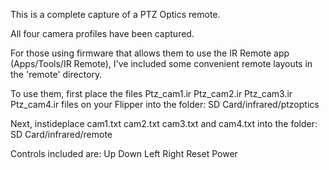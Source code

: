 This is a complete capture of a PTZ Optics remote.

All four camera profiles have been captured.

For those using firmware that allows them to use the IR Remote app (Apps/Tools/IR Remote), I've included some convenient remote layouts in the 'remote' directory.

To use them, first place the files Ptz_cam1.ir Ptz_cam2.ir Ptz_cam3.ir Ptz_cam4.ir files on your Flipper into the folder:
SD Card/infrared/ptzoptics

Next, instideplace cam1.txt cam2.txt cam3.txt and cam4.txt into the folder:
SD Card/infrared/remote

Controls included are:
Up
Down
Left 
Right
Reset
Power

